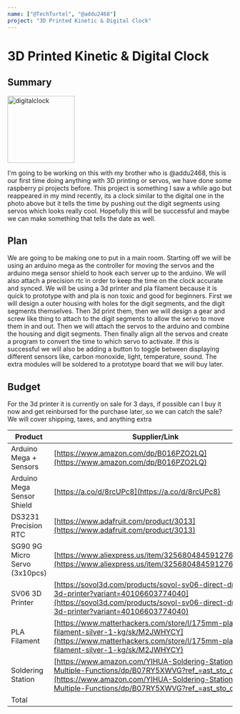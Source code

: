 ```yaml
---
name: ["@TechTurtel", "@addu2468"]
project: "3D Printed Kinetic & Digital Clock"
---
```


# 3D Printed Kinetic & Digital Clock

## Summary

<img src="https://cdn.shopify.com/s/files/1/0035/7443/1790/products/30401_left_1800x1800.jpg?v=1602201307" alt="digitalclock" width="150"/>

I'm going to be working on this with my brother who is @addu2468, this is our first time doing anything with 3D printing or servos, we have done some raspberry pi projects before. This project is something I saw a while ago but reappeared in my mind recently, its a clock similar to the digital one in the photo above but it tells the time by pushing out the digit segments using servos which looks really cool. Hopefully this will be successful and maybe we can make something that tells the date as well.

## Plan

We are going to be making one to put in a main room. Starting off we will be using an arduino mega as the controller for moving the servos and the arduino mega sensor shield to hook each server up to the arduino. We will also attach a precision rtc in order to keep the time on the clock accurate and synced. We will be using a 3d printer and pla filament because it is quick to prototype with and pla is non toxic and good for beginners. First we will design a outer housing with holes for the digit segments, and the digit segments themselves. Then 3d print them, then we will design a gear and screw like thing to attach to the digit segments to allow the servo to move them in and out. Then we will attach the servos to the arduino and combine the housing and digit segments. Then finally align all the servos and create a program to convert the time to which servo to activate. If this is successful we will also be adding a button to toggle between displaying different sensors like, carbon monoxide, light, temperature, sound. The extra modules will be soldered to a prototype board that we will buy later.

## Budget

For the 3d printer it is currently on sale for 3 days, if possible can I buy it now and get reinbursed for the purchase later, so we can catch the sale?
We will cover shipping, taxes, and anything extra

| Product         | Supplier/Link                         | Cost   |
| --------------- | ------------------------------------- | ------ |
| Arduino Mega + Sensors  | [https://www.amazon.com/dp/B016PZO2LQ](https://www.amazon.com/dp/B016PZO2LQ) | $71.99  |
| Arduino Mega Sensor Shield | [https://a.co/d/8rcUPc8](https://a.co/d/8rcUPc8) | $7.49 |
| DS3231 Precision RTC | [https://www.adafruit.com/product/3013](https://www.adafruit.com/product/3013) | $17.50 |
| SG90 9G Micro Servo (3x10pcs) | [https://www.aliexpress.us/item/3256804845912768.html](https://www.aliexpress.us/item/3256804845912768.html) | $59.13 |
| SV06 3D Printer | [https://sovol3d.com/products/sovol-sv06-direct-drive-3d-printer?variant=40106603774040](https://sovol3d.com/products/sovol-sv06-direct-drive-3d-printer?variant=40106603774040) | $239.00 |
| PLA Filament | [https://www.matterhackers.com/store/l/175mm-pla-filament-silver-1-kg/sk/M2JWHYCY](https://www.matterhackers.com/store/l/175mm-pla-filament-silver-1-kg/sk/M2JWHYCY) | $20.87 |
| Soldering Station | [https://www.amazon.com/YIHUA-Soldering-Station-Multiple-Functions/dp/B07RY5XWVG?ref_=ast_sto_dp](https://www.amazon.com/YIHUA-Soldering-Station-Multiple-Functions/dp/B07RY5XWVG?ref_=ast_sto_dp) | 119.95 |
| Total           |                                       | $535.94 |
